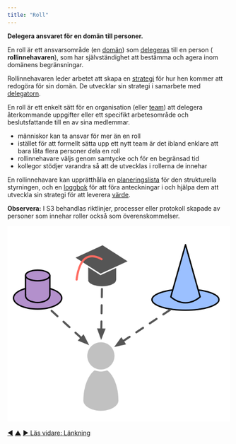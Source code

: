 ```yaml
---
title: "Roll"
---
```



<strong>Delegera ansvaret för en domän till personer.</strong>

En roll är ett ansvarsområde (en <a href="#" class="tooltip" title="Domän: Ett tydligt avskiljt område av inflytande, aktivitet och beslutsfattande inom en organisation.">domän</a>) som <a href="#" class="tooltip" title="Delegering: Utdelandet av befogenheter från en part (_delegatorn_) till en annan (_delegaten_) för att ansvara för en domän (dvs. att göra vissa saker och / eller att fatta vissa beslut), för vilka delegatorn behåller det övergripande redovisningsansvaret.">delegeras</a> till en person ( **rollinnehavaren**), som har självständighet att bestämma och agera inom domänens begränsningar.

Rollinnehavaren leder arbetet att skapa en <a href="#" class="tooltip" title="Strategi: Ett angreppssätt på hög nivå för hur människor skapar värde för att framgångsrikt kunna vara ansvarig för en domän.">strategi</a> för hur hen kommer att redogöra för sin domän. De utvecklar sin strategi i samarbete med <a href="#" class="tooltip" title="Delegator: En individ eller grupp som delegerar ansvarigheten för en domän till andra.">delegatorn</a>.

En roll är ett enkelt sätt för en organisation (eller <a href="#" class="tooltip" title="Team: En grupp människor som samarbetar mot en gemensam drivkraft (eller mål). Vanligtvis är ett team en del av en organisation, eller så bildas det som ett samarbete mellan flera organisationer.">team</a>) att delegera återkommande uppgifter eller ett specifikt arbetesområde och beslutsfattande till en av sina medlemmar.

- människor kan ta ansvar för mer än en roll
- istället för att formellt sätta upp ett nytt team är det ibland enklare att bara låta flera personer dela en roll
- rollinnehavare väljs genom samtycke och för en begränsad tid
- kollegor stödjer varandra så att de utvecklas i rollerna de innehar

En rollinnehavare kan upprätthålla en <a href="#" class="tooltip" title="Planeringslista: En lista av (ofta prioriterade, ordnade) oavslutade uppgifter (leverabler eller drivkrafter) som behöver åtgärdas.">planeringslista</a> för den strukturella styrningen, och en <a href="#" class="tooltip" title="Loggbok: Ett (digitalt) system för att lagra all information som är relevant för att driva en organisation.">loggbok</a> för att föra anteckningar i och hjälpa dem att utveckla sin strategi för att leverera <a href="#" class="tooltip" title="Värde: Vikt, värde, nytta eller användbarhet av något i förhållande till en drivkraft. Se också &quot;värderingar&quot;.">värde</a>.

**Observera:** I S3 behandlas riktlinjer, processer eller protokoll skapade av personer som innehar roller också som överenskommelser.

![Människor kan ta ansvar för mer än en roll](img/illustrations/roles.png)

<div class="bottom-nav">
<a href="circle.html" title="Tillbaka till: Cirkel">◀</a> <a href="building-organizations.html" title="Upp: Bygga organisationer">▲</a> <a href="linking.html" title="Läs vidare: Länkning">▶ Läs vidare: Länkning</a>
</div>


<script type="text/javascript">
Mousetrap.bind('g n', function() {
    window.location.href = 'linking.html';
    return false;
});
</script>

